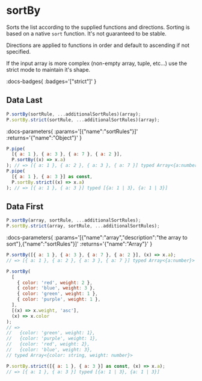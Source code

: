# sortBy

Sorts the list according to the supplied functions and directions.
Sorting is based on a native `sort` function. It's not guaranteed to be stable.

Directions are applied to functions in order and default to ascending if not specified.

If the input array is more complex (non-empty array, tuple, etc...) use the
strict mode to maintain it's shape.

:docs-badges{ :badges='["strict"]' }


## Data Last

```js [light]
P.sortBy(sortRule, ...additionalSortRules)(array);
P.sortBy.strict(sortRule, ...additionalSortRules)(array);
```

:docs-parameters{ :params='[{"name":"sortRules"}]' :returns='{"name":"Object"}' }

```js
P.pipe(
  [{ a: 1 }, { a: 3 }, { a: 7 }, { a: 2 }],
  P.sortBy((x) => x.a)
); // => [{ a: 1 }, { a: 2 }, { a: 3 }, { a: 7 }] typed Array<{a:number}>
P.pipe(
  [{ a: 1 }, { a: 3 }] as const,
  P.sortBy.strict((x) => x.a)
); // => [{ a: 1 }, { a: 3 }] typed [{a: 1 | 3}, {a: 1 | 3}]
```

## Data First

```js [light]
P.sortBy(array, sortRule, ...additionalSortRules);
P.sortBy.strict(array, sortRule, ...additionalSortRules);
```

:docs-parameters{ :params='[{"name":"array","description":"the array to sort"},{"name":"sortRules"}]' :returns='{"name":"Array"}' }

```js
P.sortBy([{ a: 1 }, { a: 3 }, { a: 7 }, { a: 2 }], (x) => x.a);
// => [{ a: 1 }, { a: 2 }, { a: 3 }, { a: 7 }] typed Array<{a:number}>

P.sortBy(
  [
    { color: 'red', weight: 2 },
    { color: 'blue', weight: 3 },
    { color: 'green', weight: 1 },
    { color: 'purple', weight: 1 },
  ],
  [(x) => x.weight, 'asc'],
  (x) => x.color
);
// =>
//   {color: 'green', weight: 1},
//   {color: 'purple', weight: 1},
//   {color: 'red', weight: 2},
//   {color: 'blue', weight: 3},
// typed Array<{color: string, weight: number}>

P.sortBy.strict([{ a: 1 }, { a: 3 }] as const, (x) => x.a);
// => [{ a: 1 }, { a: 3 }] typed [{a: 1 | 3}, {a: 1 | 3}]
```
